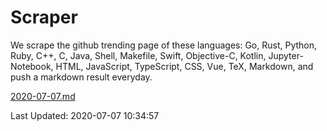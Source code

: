 # Scraper

We scrape the github trending page of these languages: Go, Rust, Python, Ruby, C++, C, Java, Shell, Makefile, Swift, Objective-C, Kotlin, Jupyter-Notebook, HTML, JavaScript, TypeScript, CSS, Vue, TeX, Markdown, and push a markdown result everyday.

[2020-07-07.md](https://github.com/yangwenmai/Scraper/blob/master/2020-07-07.md)

Last Updated: 2020-07-07 10:34:57